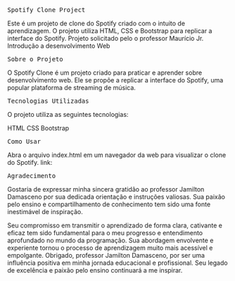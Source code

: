 <kbd>Spotify Clone Project</kbd>


Este é um projeto de clone do Spotify criado com o intuito de aprendizagem. O projeto utiliza HTML, CSS e Bootstrap para replicar a interface do Spotify. Projeto solicitado pelo o professor Maurício Jr. Introdução a desenvolvimento Web


<kbd>Sobre o Projeto</kbd>


O Spotify Clone é um projeto criado para praticar e aprender sobre desenvolvimento web. Ele se propõe a replicar a interface do Spotify, uma popular plataforma de streaming de música.

<kbd>Tecnologias Utilizadas</kbd>


O projeto utiliza as seguintes tecnologias:

HTML
CSS
Bootstrap


<kbd>Como Usar</kbd>


Abra o arquivo index.html em um navegador da web para visualizar o clone do Spotify.
link:

<kbd>Agradecimento</kbd>

Gostaria de expressar minha sincera gratidão ao professor Jamilton Damasceno por sua dedicada orientação e instruções valiosas. Sua paixão pelo ensino e compartilhamento de conhecimento tem sido uma fonte inestimável de inspiração.

Seu compromisso em transmitir o aprendizado de forma clara, cativante e eficaz tem sido fundamental para o meu progresso e entendimento aprofundado no mundo da programação. Sua abordagem envolvente e experiente tornou o processo de aprendizagem muito mais acessível e empolgante.
Obrigado, professor Jamilton Damasceno, por ser uma influência positiva em minha jornada educacional e profissional. Seu legado de excelência e paixão pelo ensino continuará a me inspirar.
